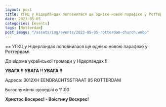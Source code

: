 ```yaml
---
layout: post
title: УГКЦ у Нідерландах поповнилася ще однією новою парафією у Роттердамі
date: 2023-05-05
categories: [events]
tags: [Rotterdam]
post_image: "/assets/img/events/2023-05-05-rotterdam-church.webp"
---
```


== УГКЦ у Нідерландах поповнилася ще однією новою парафією у Роттердамі.

До відома української громади у Нідерландах !!

**УВАГА !! УВАГА !! УВАГА !!**

Адреса:
3012XH
EENDRACHTSSTRAAT 95
ROTTERDAM


Богослужіння щонеділі о 11:00


**Христос Воскрес! - Воістину Воскрес!**
